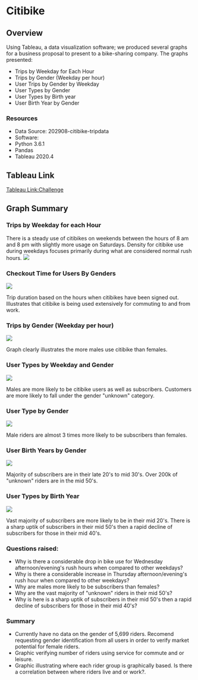 # Citibike
## Overview
Using Tableau, a data visualization software;  we produced several graphs for a  business proposal to present to a bike-sharing company.  The graphs presented:
- Trips by Weekday for Each Hour
- Trips by Gender (Weekday per hour)
- User Trips by Gender by Weekday
- User Types by Gender
- User Types by Birth year
- User Birth Year by Gender
### Resources
- Data Source: 202908-citibike-tripdata
- Software:
 - Python 3.6.1
 - Pandas
 - Tableau 2020.4

## Tableau Link
[Tableau Link:Challenge](https://public.tableau.com/profile/miguel.diaz4300#!/vizhome/MODULE14TABLEU/NYCStoryChallenge)

## Graph Summary

### Trips by Weekday for each Hour

There is a steady use of citibikes on weekends between the hours of 8 am and 8 pm with slightly more usage on Saturdays.  Density for citibike use during weekdays focuses primarily during what are considered normal rush hours.
![](Resources/Trips_by_Weekday_for_each_Hour.png)

### Checkout Time for Users By Genders

![](Resources/Checkout_Time_by_Gender.png)

Trip duration based on the hours when citibikes have been signed out.  Illustrates that citibike is being used extensively for commuting to and from work.


### Trips by Gender (Weekday per hour)
![](Resources/Trips_by_Gender(Weekday_per_Hour).png)


Graph clearly illustrates the more males use citibike than females.



### User Types by Weekday and Gender
![](Resources/User_Types_by_Gender_by_Weekday.png)

Males are more likely to be citibike users as well as subscribers.  Customers are more likely to fall under the gender "unknown" category.


### User Type by Gender
![](Resources/User_Types_by_Gender.png)

Male riders are almost 3 times more likely to be subscribers than females.


### User Birth Years by Gender
![](Resources/User_Birth_Year_by_Gender.png)

Majority of subscribers are in their late 20's to mid 30's.  Over 200k of "unknown" riders are in the mid 50's.


### User Types by Birth Year
![](Resources/User_Types_by_Birth_Year.png)

Vast majority of subscribers are more likely to be in their mid 20's.  There is a sharp uptik of subscribers in their mid 50's then a rapid decline of subscribers for those in their mid 40's.

    
### Questions raised:
- Why is there a considerable drop in bike use for Wednesday afternoon/evening's rush hours when compared to other weekdays?
- Why is there a considerable increase in Thursday afternoon/evening's rush hour when compared to other weekdays?
- Why are males more likely to be subscribers than females?
- Why are the vast majority of "unknown" riders in their mid 50's?
- Why is here is a sharp uptik of subscribers in their mid 50's then a rapid decline of subscribers for those in their mid 40's?


### Summary 
- Currently have no data on the gender of 5,699 riders. Recomend requesting gender identification from all users in order to verify market potential for female riders. 
- Graphic verifying number of riders using service for commute and or leisure.
- Graphic illustrating where each rider group is graphically based.  Is there a correlation between where riders live and or work?.
